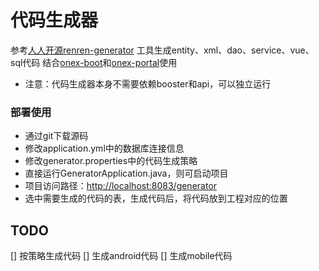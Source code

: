 # 代码生成器

参考[人人开源renren-generator](https://gitee.com/renrenio/renren-generator) 工具生成entity、xml、dao、service、vue、sql代码 
结合[onex-boot](http://portal.onex.nb6868.com)和[onex-portal](https://github.com/zhangchaoxu/onex-portal)使用

* 注意：代码生成器本身不需要依赖booster和api，可以独立运行

### 部署使用

* 通过git下载源码
* 修改application.yml中的数据库连接信息
* 修改generator.properties中的代码生成策略
* 直接运行GeneratorApplication.java，则可启动项目
* 项目访问路径：[http://localhost:8083/generator](http://localhost:8083/generator)
* 选中需要生成的代码的表，生成代码后，将代码放到工程对应的位置

## TODO

\[\] 按策略生成代码 \[\] 生成android代码 \[\] 生成mobile代码

